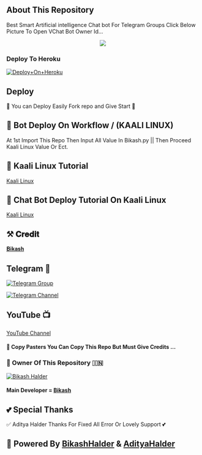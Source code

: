 ## About This Repository 
Best Smart Artificial intelligence Chat bot For Telegram Groups 
Click Below Picture To Open VChat Bot Owner Id...


<p align="center"><a href="https://t.me/BikashHalder"><img src="https://te.legra.ph/file/e30f5a295dd0ca45f0163.jpg"></a></p>



### Deploy To Heroku

[![Deploy+On+Heroku](https://www.herokucdn.com/deploy/button.svg)](https://dashboard.heroku.com/new?template=https://github.com/AnonymousX0408/DashaChatBot)


## Deploy
🌷 You can Deploy Easily Fork repo and Give Start 🌷

## 🥀 Bot Deploy On Workflow / (KAALI LINUX)
 At 1st Import This Repo Then Input All Value In Bikash.py || Then Proceed Kaali Linux Value Or Ect.

## 🥀 Kaali Linux Tutorial

[Kaali Linux](https://youtu.be/_nZT5lhcL8U)

## 🥀 Chat Bot Deploy Tutorial On Kaali Linux 

[Kaali Linux](https://youtu.be/fFRxAG1mCVU)

## ⚒️ 𝐂𝐫𝐞𝐝𝐢𝐭
[𝐁𝐢𝐤𝐚𝐬𝐡](https://t.me/BikashHalder)

## Telegram 🏪

[![Telegram Group](https://img.shields.io/badge/Telegram-Group-brightgreen)](https://t.me/BGT_Chat)

[![Telegram Channel](https://img.shields.io/badge/Telegram-Channel-brightgreen)](https://t.me/Bikashgadgetstech)

## YouTube 📺

[YouTube Channel](https://youtube.com/channel/UCUkj6FFzdsOO5acUXVOEECg)


#### 🥺 Copy Pasters You Can Copy This Repo But Must Give Credits ...

### 🌷 Owner Of This Repository 🇮🇳
[![Bikash Halder](https://te.legra.ph/file/840fed0100164af249bb8.jpg)](https://t.me/BikashHalder)


#### Main Developer = [Bikash](https://t.me/BikashHalder)

## 💕 Special Thanks

✅ Aditya Halder Thanks For Fixed All Error Or Lovely Support 💕


## 🥀 Powered By [BikashHalder](https://t.me/Bikashhalder) & [AdityaHalder](https://t.me/Adityahalder)
